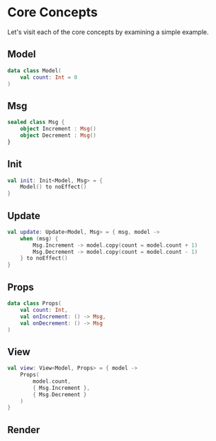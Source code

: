 # Core Concepts

Let's visit each of the core concepts by examining a simple example.

## Model


```kotlin
data class Model(
    val count: Int = 0
)
```

## Msg

```kotlin
sealed class Msg {
    object Increment : Msg()
    object Decrement : Msg()
}
```

## Init

```kotlin
val init: Init<Model, Msg> = {
    Model() to noEffect()
}
```

## Update

```kotlin
val update: Update<Model, Msg> = { msg, model ->
    when (msg) {
        Msg.Increment -> model.copy(count = model.count + 1)
        Msg.Decrement -> model.copy(count = model.count - 1)
    } to noEffect()
}
```

## Props

```kotlin
data class Props(
    val count: Int,
    val onIncrement: () -> Msg,
    val onDecrement: () -> Msg
)
```

## View

```kotlin
val view: View<Model, Props> = { model ->
    Props(
        model.count,
        { Msg.Increment },
        { Msg.Decrement }
    )
}
```

## Render

